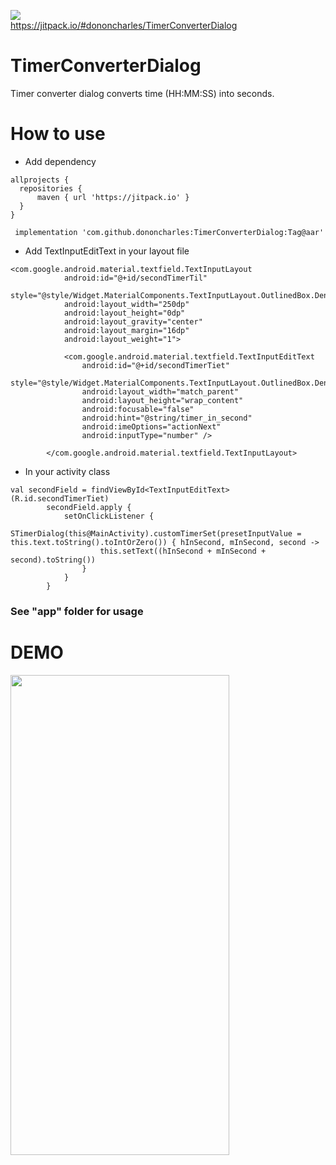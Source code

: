 ![](https://jitpack.io/v/dononcharles/TimerConverterDialog.svg)  
https://jitpack.io/#dononcharles/TimerConverterDialog

# TimerConverterDialog
Timer converter dialog converts time (HH:MM:SS) into seconds.

# How to use
* Add dependency
```
allprojects {
  repositories {
      maven { url 'https://jitpack.io' }
  }
}
```
```
 implementation 'com.github.dononcharles:TimerConverterDialog:Tag@aar'
```
* Add TextInputEditText in your layout file
```
<com.google.android.material.textfield.TextInputLayout
            android:id="@+id/secondTimerTil"
            style="@style/Widget.MaterialComponents.TextInputLayout.OutlinedBox.Dense"
            android:layout_width="250dp"
            android:layout_height="0dp"
            android:layout_gravity="center"
            android:layout_margin="16dp"
            android:layout_weight="1">

            <com.google.android.material.textfield.TextInputEditText
                android:id="@+id/secondTimerTiet"
                style="@style/Widget.MaterialComponents.TextInputLayout.OutlinedBox.Dense"
                android:layout_width="match_parent"
                android:layout_height="wrap_content"
                android:focusable="false"
                android:hint="@string/timer_in_second"
                android:imeOptions="actionNext"
                android:inputType="number" />

        </com.google.android.material.textfield.TextInputLayout>
```
* In your activity class
```
val secondField = findViewById<TextInputEditText>(R.id.secondTimerTiet)
        secondField.apply {
            setOnClickListener {
                STimerDialog(this@MainActivity).customTimerSet(presetInputValue = this.text.toString().toIntOrZero()) { hInSecond, mInSecond, second ->
                    this.setText((hInSecond + mInSecond + second).toString())
                }
            }
        }
```

### See "app" folder for usage

# DEMO
<img src="https://github.com/dononcharles/TimerConverterDialog/blob/master/snapshot.gif" width="350" height="768"/>
